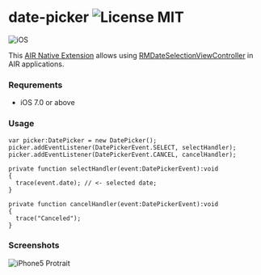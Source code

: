 date-picker ![License MIT](http://img.shields.io/badge/license-MIT-lightgray.svg)
===========

![iOS](http://img.shields.io/badge/platform-ios-blue.svg)

This [AIR Native Extension](http://www.adobe.com/devnet/air/native-extensions-for-air.html) allows using [RMDateSelectionViewController](https://github.com/CooperRS/RMDateSelectionViewController) in AIR applications.

### Requrements
 * iOS 7.0 or above

### Usage

```as3
var picker:DatePicker = new DatePicker();
picker.addEventListener(DatePickerEvent.SELECT, selectHandler);
picker.addEventListener(DatePickerEvent.CANCEL, cancelHandler);

private function selectHandler(event:DatePickerEvent):void
{
  trace(event.date); // <- selected date;
}

private function cancelHandler(event:DatePickerEvent):void
{
  trace("Canceled");
}

```

### Screenshots

![iPhone5 Protrait](http://airext.github.io/date-picker/screenshots/iphone5-portrait.png)
